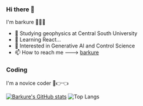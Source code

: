 ### Hi there 👋
I'm barkure 🎉🎉🎉
- 🏫 Studying geophysics at Central South University
- 🌱 Learning React...
- 🤖 Interested in Generative AI and Control Science
- 📫 How to reach me ---> [barkure](https://barku.re)

### Coding
I'm a novice coder 🥹👉👈

[![Barkure's GitHub stats](https://github-readme-stats.vercel.app/api?username=barkure&theme=react&show_icons=true)](https://github.com/barkure?tab=repositories)
![Top Langs](https://github-readme-stats.vercel.app/api/top-langs/?username=barkure&layout=donut&theme=react)
